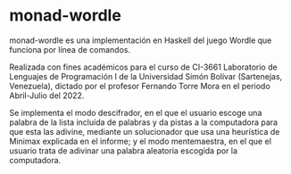 # monad-wordle

monad-wordle es una implementación en Haskell del juego Wordle que funciona por línea de comandos.

Realizada con fines académicos para el curso de CI-3661 Laboratorio de Lenguajes de Programación I de la Universidad Simón Bolívar (Sartenejas, Venezuela), dictado por el profesor Fernando Torre Mora en el periodo Abril-Julio del 2022.

Se implementa el modo descifrador, en el que el usuario escoge una palabra de la lista incluída de palabras y da pistas a la computadora para que esta las adivine, mediante un solucionador que usa una heurística de Minimax explicada en el informe; y el modo mentemaestra, en el que el usuario trata de adivinar una palabra aleatoria escogida por la computadora.
